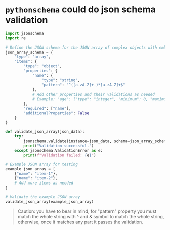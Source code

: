 # `pythonschema` could do json schema validation 

```python 
import jsonschema
import re

# Define the JSON schema for the JSON array of complex objects with embedded schema
json_array_schema = {
    "type": "array",
    "items": {
        "type": "object",
        "properties": {
            "name": {
                "type": "string",
                "pattern": "^([a-zA-Z]+-)*[a-zA-Z]+$"
            },
            # Add other properties and their validations as needed
            # Example: "age": {"type": "integer", "minimum": 0, "maximum": 150},
        },
        "required": ["name"],
        "additionalProperties": False
    }
}

def validate_json_array(json_data):
    try:
        jsonschema.validate(instance=json_data, schema=json_array_schema)
        print("Validation successful.")
    except jsonschema.ValidationError as e:
        print(f"Validation failed: {e}")

# Example JSON array for testing
example_json_array = [
    {"name": "item-1"},
    {"name": "item-2"},
    # Add more items as needed
]

# Validate the example JSON array
validate_json_array(example_json_array)

```

> Caution: you have to bear in mind, for "pattern" property you must match the whole string with ^ and & symbol to match the whole string, otherwise, once it matches any part it passes the validation. 